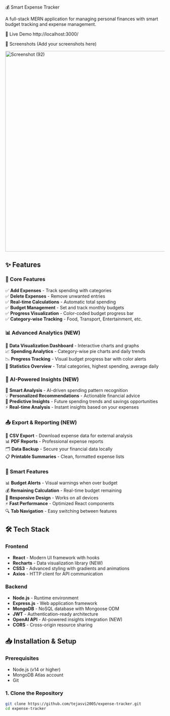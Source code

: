 💰 Smart Expense Tracker

A full-stack MERN application for managing personal finances with smart budget tracking and expense management.

🚀 Live Demo
http://localhost:3000/

📸 Screenshots
(Add your screenshots here)

<img width="1350" height="633" alt="Screenshot (92)" src="https://github.com/user-attachments/assets/9d2f3b5f-d506-4a7b-ab77-812cfed5bac2" />



## ✨ Features

### 🔧 Core Features
✅ **Add Expenses** - Track spending with categories  
✅ **Delete Expenses** - Remove unwanted entries  
✅ **Real-time Calculations** - Automatic total spending  
✅ **Budget Management** - Set and track monthly budgets  
✅ **Progress Visualization** - Color-coded budget progress bar  
✅ **Category-wise Tracking** - Food, Transport, Entertainment, etc.

### 📊 Advanced Analytics (NEW)
🎯 **Data Visualization Dashboard** - Interactive charts and graphs  
📈 **Spending Analytics** - Category-wise pie charts and daily trends  
📉 **Progress Tracking** - Visual budget progress bar with color alerts  
📱 **Statistics Overview** - Total categories, highest spending, average daily

### 🤖 AI-Powered Insights (NEW)
🧠 **Smart Analysis** - AI-driven spending pattern recognition  
💡 **Personalized Recommendations** - Actionable financial advice  
🔮 **Predictive Insights** - Future spending trends and savings opportunities  
⚡ **Real-time Analysis** - Instant insights based on your expenses

### 📤 Export & Reporting (NEW)
📄 **CSV Export** - Download expense data for external analysis  
📊 **PDF Reports** - Professional expense reports  
🗂️ **Data Backup** - Secure your financial data locally  
📋 **Printable Summaries** - Clean, formatted expense lists

### 🎯 Smart Features
📊 **Budget Alerts** - Visual warnings when over budget  
💰 **Remaining Calculation** - Real-time budget remaining  
🎨 **Responsive Design** - Works on all devices  
⚡ **Fast Performance** - Optimized React components  
🔍 **Tab Navigation** - Easy switching between features

## 🛠️ Tech Stack

### Frontend
- **React** - Modern UI framework with hooks
- **Recharts** - Data visualization library (NEW)
- **CSS3** - Advanced styling with gradients and animations
- **Axios** - HTTP client for API communication

### Backend
- **Node.js** - Runtime environment
- **Express.js** - Web application framework
- **MongoDB** - NoSQL database with Mongoose ODM
- **JWT** - Authentication-ready architecture
- **OpenAI API** - AI-powered insights integration (NEW)
- **CORS** - Cross-origin resource sharing

## 📥 Installation & Setup

### Prerequisites
- Node.js (v14 or higher)
- MongoDB Atlas account
- Git

### 1. Clone the Repository
```bash
git clone https://github.com/tejasvi2005/expense-tracker.git
cd expense-tracker
